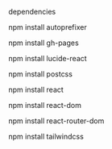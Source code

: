 dependencies

npm install autoprefixer

npm install gh-pages

npm install lucide-react

npm install postcss

npm install react

npm install react-dom

npm install react-router-dom

npm install tailwindcss

